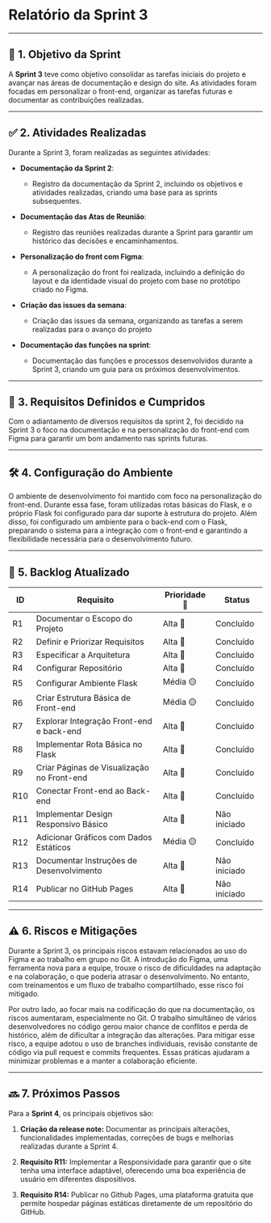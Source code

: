 # **Relatório da Sprint 3**

---

## 🎯 **1. Objetivo da Sprint**

A **Sprint 3** teve como objetivo consolidar as tarefas iniciais do projeto e avançar nas áreas de documentação e design do site. As atividades foram focadas em personalizar o front-end, organizar as tarefas futuras e documentar as contribuições realizadas.

---

## ✅ **2. Atividades Realizadas**

Durante a Sprint 3, foram realizadas as seguintes atividades:

- **Documentação da Sprint 2**:  
  - Registro da documentação da Sprint 2, incluindo os objetivos e atividades realizadas, criando uma base para as sprints subsequentes.  

- **Documentação das Atas de Reunião**:  
  - Registro das reuniões realizadas durante a Sprint para garantir um histórico das decisões e encaminhamentos.    

- **Personalização do front com Figma**:
  - A personalização do front foi realizada, incluindo a definição do layout e da identidade visual do projeto com base no protótipo criado no Figma.

- **Criação das issues da semana**:
  - Criação das issues da semana, organizando as tarefas a serem realizadas para o avanço do projeto

- **Documentação das funções na sprint**:
  - Documentação das funções e processos desenvolvidos durante a Sprint 3, criando um guia para os próximos desenvolvimentos.
---

## 📝 **3. Requisitos Definidos e Cumpridos**

Com o adiantamento de diversos requisitos da sprint 2, foi decidido na Sprint 3 o foco na documentação e na personalização do front-end com Figma para garantir um bom andamento nas sprints futuras.

---

## 🛠️ **4. Configuração do Ambiente**

O ambiente de desenvolvimento foi mantido com foco na personalização do front-end. Durante essa fase, foram utilizadas rotas básicas do Flask, e o próprio Flask foi configurado para dar suporte à estrutura do projeto. Além disso, foi configurado um ambiente para o back-end com o Flask, preparando o sistema para a integração com o front-end e garantindo a flexibilidade necessária para o desenvolvimento futuro.

---

## 📅 **5. Backlog Atualizado**

| ID  | Requisito                                  | Prioridade 🚨 | Status        |
|-----|--------------------------------------------|---------------|---------------|
| R1  | Documentar o Escopo do Projeto             | Alta 🔴       | Concluído     |
| R2  | Definir e Priorizar Requisitos             | Alta 🔴       | Concluído     |
| R3  | Especificar a Arquitetura                  | Alta 🔴       | Concluído     |
| R4  | Configurar Repositório                     | Alta 🔴       | Concluído     |
| R5  | Configurar Ambiente Flask                  | Média 🟡      | Concluído     |
| R6  | Criar Estrutura Básica de Front-end        | Média 🟡      | Concluído     |
| R7  | Explorar Integração Front-end e back-end   | Alta 🔴       | Concluído     |
| R8  | Implementar Rota Básica no Flask           | Alta 🔴       | Concluído     |
| R9  | Criar Páginas de Visualização no Front-end | Alta 🔴       | Concluído     |
| R10 | Conectar Front-end ao Back-end             | Alta 🔴       | Concluído     |
| R11 | Implementar Design Responsivo Básico       | Alta 🔴       | Não iniciado  |
| R12 | Adicionar Gráficos com Dados Estáticos     | Média 🟡      | Concluído     |
| R13 | Documentar Instruções de Desenvolvimento   | Alta 🔴       | Não iniciado  |
| R14 | Publicar no GitHub Pages                   | Alta 🔴       | Não iniciado  |

---

## ⚠️ **6. Riscos e Mitigações**

Durante a Sprint 3, os principais riscos estavam relacionados ao uso do Figma e ao trabalho em grupo no Git. A introdução do Figma, uma ferramenta nova para a equipe, trouxe o risco de dificuldades na adaptação e na colaboração, o que poderia atrasar o desenvolvimento. No entanto, com treinamentos e um fluxo de trabalho compartilhado, esse risco foi mitigado.

Por outro lado, ao focar mais na codificação do que na documentação, os riscos aumentaram, especialmente no Git. O trabalho simultâneo de vários desenvolvedores no código gerou maior chance de conflitos e perda de histórico, além de dificultar a integração das alterações. Para mitigar esse risco, a equipe adotou o uso de branches individuais, revisão constante de código via pull request e commits frequentes. Essas práticas ajudaram a minimizar problemas e a manter a colaboração eficiente.

---

## 🔜 **7. Próximos Passos**

Para a **Sprint 4**, os principais objetivos são:

1. **Criação da release note:**  Documentar as principais alterações, funcionalidades implementadas, correções de bugs e melhorias realizadas durante a Sprint 4.

2. **Requisito R11:** Implementar a Responsividade para garantir que o site tenha uma interface adaptável, oferecendo uma boa experiência de usuário em diferentes dispositivos. 

3. **Requisito R14:** Publicar no Github Pages, uma plataforma gratuita que permite hospedar páginas estáticas diretamente de um repositório do GitHub.